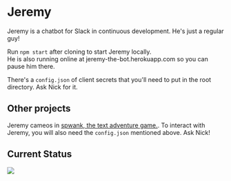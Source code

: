 # Jeremy

Jeremy is a chatbot for Slack in continuous development. He's just a regular guy!

Run `npm start` after cloning to start Jeremy locally.   
He is also running online at jeremy-the-bot.herokuapp.com so you can pause him there.

There's a `config.json` of client secrets that you'll need to put in the root directory. Ask Nick for it.

## Other projects
Jeremy cameos in [spwank, the text adventure game.](https://github.com/HandSquare/spwank).
To interact with Jeremy, you will also need the `config.json` mentioned above. Ask Nick!

## Current Status
![](jeremy-the-bot.herokuapp.com/status.png)